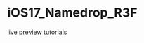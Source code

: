 # iOS17_Namedrop_R3F
[live preview](https://martinrgb.github.io/iOS17_Namedrop_R3F/)
[tutorials](https://martinrgb.github.io/blog/#/Namedrop_Animation)
